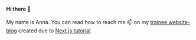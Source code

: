 #### Hi there 👋  
My name is Anna. You can read how to reach me 📫 on my [trainee website-blog](https://nextjs-blog-aniaivanova.vercel.app) created due to [Next.js tutorial](https://nextjs.org/learn).



<!--
**AniaIvanova/AniaIvanova** is a ✨ _special_ ✨ repository because its `README.md` (this file) appears on your GitHub profile.

Here are some ideas to get you started:

- 🔭 I’m currently working on ...
- 🌱 I’m currently learning ...
- 👯 I’m looking to collaborate on ...
- 🤔 I’m looking for help with ...
- 💬 Ask me about ...
- 📫 How to reach me: ...
- 😄 Pronouns: ...
- ⚡ Fun fact: ...
-->
